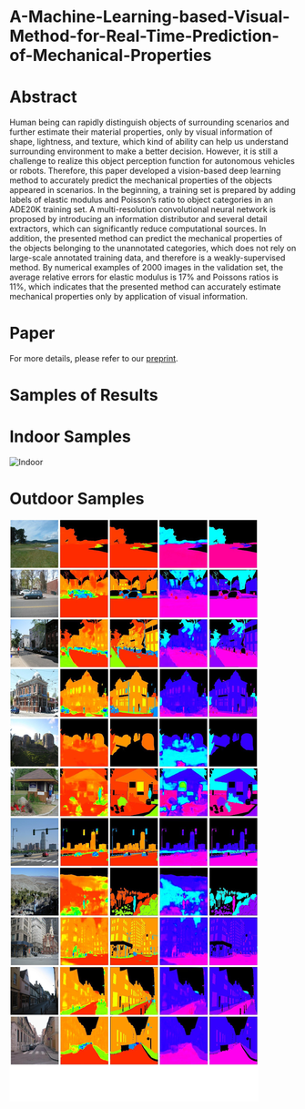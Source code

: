 # A-Machine-Learning-based-Visual-Method-for-Real-Time-Prediction-of-Mechanical-Properties

# Abstract

Human being can rapidly distinguish objects of surrounding scenarios and further estimate their material properties, only by visual information of shape, lightness, and texture, which kind of ability
can help us understand surrounding environment to make a better decision. However, it is still a
challenge to realize this object perception function for autonomous vehicles or robots. Therefore, this
paper developed a vision-based deep learning method to accurately predict the mechanical properties
of the objects appeared in scenarios. In the beginning, a training set is prepared by adding labels of
elastic modulus and Poisson’s ratio to object categories in an ADE20K training set. A multi-resolution
convolutional neural network is proposed by introducing an information distributor and several detail
extractors, which can significantly reduce computational sources. In addition, the presented method
can predict the mechanical properties of the objects belonging to the unannotated categories, which
does not rely on large-scale annotated training data, and therefore is a weakly-supervised method. By
numerical examples of 2000 images in the validation set, the average relative errors for elastic modulus
is 17% and Poissons ratios is 11%, which indicates that the presented method can accurately estimate
mechanical properties only by application of visual information.

# Paper
For more details, please refer to our [preprint](https://github.com/QianUW/A-Machine-Learning-based-Visual-Method-for-Real-Time-Prediction-of-Mechanical-Properties/blob/master/Preprint%20A%20Vision-based%20Deep%20Learning%20Method%20for%20Real-Time%20Prediction%20of%20Mechanical%20Properties.pdf).

# Samples of Results
# Indoor Samples
![Indoor](Indoor%20Samples.jpg)
# Outdoor Samples
![Outdoor](Outdoor%20Samples.jpg)